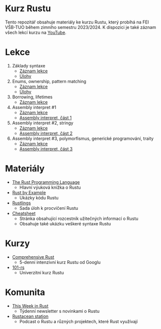 # Kurz Rustu
Tento repozitář obsahuje materiály ke kurzu Rustu, který probíhá na FEI VŠB-TUO během zimního semestru 2023/2024.
K dispozici je také záznam všech lekcí kurzu na [YouTube](https://www.youtube.com/playlist?list=PLgoUJJFtqE9APcuG-kEYtjktk2ZHec5Rc).

# Lekce
1) Základy syntaxe
   - [Záznam lekce](https://www.youtube.com/watch?v=eLJjocj80tw)
   - [Úlohy](exercises/01)
2) Enums, ownership, pattern matching
   - [Záznam lekce](https://www.youtube.com/watch?v=VLvwuI-Nw9s)
   - [Úlohy](exercises/02)
3) Borrowing, lifetimes
   - [Záznam lekce](https://www.youtube.com/watch?v=0G-0pgQM8h0)
4) Assembly interpret #1
   - [Záznam lekce](https://www.youtube.com/watch?v=2RsHc4v9iRE)
   - [Assembly interpret, část 1](projects/assembly-interpret/01)
5) Assembly interpret #2, stringy
   - [Záznam lekce](https://www.youtube.com/watch?v=pcifjQ9ELeU)
   - [Assembly interpret, část 2](projects/assembly-interpret/02)
6) Assembly interpret #3, polymorfismus, generické programování, traity
   - [Záznam lekce](https://www.youtube.com/watch?v=4UrfQfJNqAk)
   - [Assembly interpret, část 3](projects/assembly-interpret/03)

# Materiály
- [The Rust Programming Language](https://doc.rust-lang.org/book/)
  - Hlavní výuková knížka o Rustu
- [Rust by Example](https://doc.rust-lang.org/rust-by-example/hello.html)
  - Ukázky kódu Rustu
- [Rustlings](https://github.com/rust-lang/rustlings)
  - Sada úloh k procvičení Rustu
- [Cheatsheet](https://cheats.rs/)
  - Stránka obsahující rozcestník užitečných informací o Rustu
  - Obsahuje také ukázku veškeré syntaxe Rustu

# Kurzy
- [Comprehensive Rust](https://google.github.io/comprehensive-rust/)
  - 5-denní intenzivní kurz Rustu od Googlu
- [101-rs](https://101-rs.tweede.golf/)
  - Univerzitní kurz Rustu

# Komunita
- [This Week in Rust](https://this-week-in-rust.org/)
  - Týdenní newsletter s novinkami o Rustu
- [Rustacean station](https://rustacean-station.org/)
  - Podcast o Rustu a různých projektech, které Rust využívají

